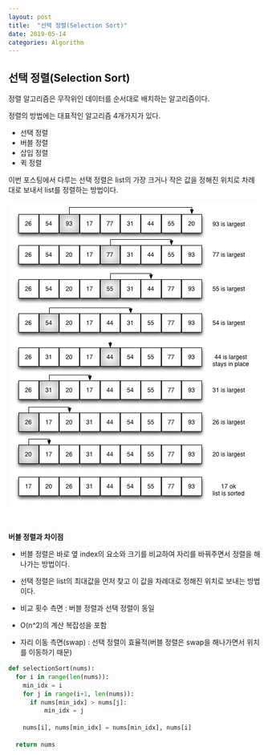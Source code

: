 ```yaml
---
layout: post
title:  "선택 정렬(Selection Sort)"
date: 2019-05-14
categories: Algorithm
---
```

## 선택 정렬(Selection Sort)

정렬 알고리즘은 무작위인 데이터를 순서대로 배치하는 알고리즘이다.

정렬의 방법에는 대표적인 알고리즘 4개가지가 있다.
- 선택 정렬
- 버블 정렬
- 삽입 정렬
- 퀵 정렬

이번 포스팅에서 다루는 선택 정렬은 list의 가장 크거나 작은 값을 정해진 위치로 차례 대로 보내서 list를 정렬하는 방법이다.  

![](/img/selectionsortnew.png)

<br/>

**버블 정렬과 차이점**
- 버블 정렬은 바로 옆 index의 요소와 크기를 비교하여 자리를 바꿔주면서 정렬을 해나가는 방법이다.
- 선택 정렬은 list의 최대값을 먼저 찾고 이 값을 차례대로 정해진 위치로 보내는 방법이다.

- 비교 횟수 측면 : 버블 정렬과 선택 정렬이 동일
- O(n^2)의 계산 복잡성을 포함
- 자리 이동 측면(swap) : 선택 정렬이 효율적(버블 정렬은 swap을 해나가면서 위치를 이동하기 때문)

```python
def selectionSort(nums):
  for i in range(len(nums)): 
    min_idx = i 
    for j in range(i+1, len(nums)): 
      if nums[min_idx] > nums[j]: 
          min_idx = j 
              
    nums[i], nums[min_idx] = nums[min_idx], nums[i] 
    
  return nums
```
